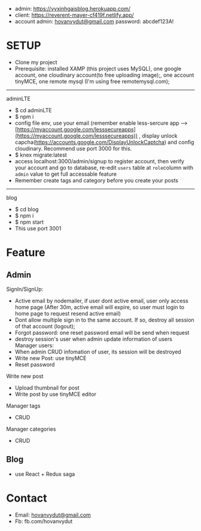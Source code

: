 - admin: https://vyxinhgaisblog.herokuapp.com/
- client: https://reverent-mayer-cf419f.netlify.app/
- account admin: hovanvydut@gmail.com password: abcdef123A!

# SETUP

- Clone my project
- Prerequisite: installed XAMP (this project uses MySQL), one google account, one cloudinary account(to free uploading image);, one account tinyMCE, one remote mysql (I'm using free remotemysql.com);

---

adminLTE

- \$ cd adminLTE
- \$ npm i
- config file env, use your email (remember enable less-sercure app --> [https://myaccount.google.com/lesssecureapps](https://myaccount.google.com/lesssecureapps)) , display unlock capcha(https://accounts.google.com/DisplayUnlockCaptcha) and config cloudinary. Recommend use port 3000 for this.
- \$ knex migrate:latest
- access localhost:3000/admin/signup to register account, then verify your account and go to database, re-edit `users` table at `role`column with `admin` value to get full accessable feature
- Remember create tags and category before you create your posts

---

blog

- \$ cd blog
- \$ npm i
- \$ npm start
- This use port 3001

# Feature

## Admin

SignIn/SignUp:

- Active email by nodemailer, if user dont active email, user only access home page (After 30m, active email will expire, so user must login to home page to request resend active email)
- Dont allow multiple sign in to the same account. If so, destroy all session of that account (logout);
- Forgot password: one reset password email will be send when request
- destroy session's user when admin update information of users
  Manager users:
- When admin CRUD infomation of user, its session will be destroyed
- Write new Post: use tinyMCE
- Reset password

Write new post

- Upload thumbnail for post
- Write post by use tinyMCE editor

Manager tags

- CRUD

Manager categories

- CRUD

## Blog

- use React + Redux saga

# Contact

- Email: hovanvydut@gmail.com
- Fb: fb.com/hovanvydut
